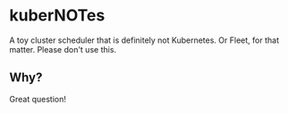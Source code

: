 # kuberNOTes

A toy cluster scheduler that is definitely not Kubernetes. Or Fleet, for that matter. Please don't use this.

## Why?

Great question!

